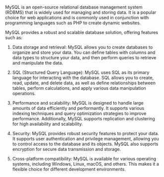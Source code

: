 MySQL is an open-source relational database management system (RDBMS) that is widely used for managing and storing data. It is a popular choice for web applications and is commonly used in conjunction with programming languages such as PHP to create dynamic websites.

MySQL provides a robust and scalable database solution, offering features such as:

1. Data storage and retrieval: MySQL allows you to create databases to organize and store your data. You can define tables with columns and data types to structure your data, and then perform queries to retrieve and manipulate the data.

2. SQL (Structured Query Language): MySQL uses SQL as its primary language for interacting with the database. SQL allows you to create, read, update, and delete data, as well as define relationships between tables, perform calculations, and apply various data manipulation operations.

3. Performance and scalability: MySQL is designed to handle large amounts of data efficiently and performantly. It supports various indexing techniques and query optimization strategies to improve performance. Additionally, MySQL supports replication and clustering for high availability and scalability.

4. Security: MySQL provides robust security features to protect your data. It supports user authentication and privilege management, allowing you to control access to the database and its objects. MySQL also supports encryption for secure data transmission and storage.

5. Cross-platform compatibility: MySQL is available for various operating systems, including Windows, Linux, macOS, and others. This makes it a flexible choice for different development environments.
